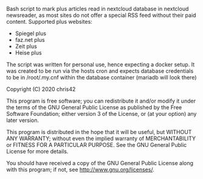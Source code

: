 Bash script to mark plus articles read in nextcloud database in nextcloud newsreader, as most sites do not offer a special RSS feed without their paid content.
Supported plus websites:
- Spiegel plus
- faz.net plus
- Zeit plus
- Heise plus

The script was written for personal use, hence expecting a docker setup.
It was created to be run via the hosts cron and expects database credentials to be in /root/.my.cnf
within the database container (mariadb will look there)

Copyright (C) 2020 chris42

This program is free software; you can redistribute it and/or modify it under the terms 
of the GNU General Public License as published by the Free Software Foundation; 
either version 3 of the License, or (at your option) any later version.

This program is distributed in the hope that it will be useful, but WITHOUT ANY WARRANTY; 
without even the implied warranty of MERCHANTABILITY or FITNESS FOR A PARTICULAR PURPOSE. 
See the GNU General Public License for more details.

You should have received a copy of the GNU General Public License along with this program; 
if not, see <http://www.gnu.org/licenses/>.
